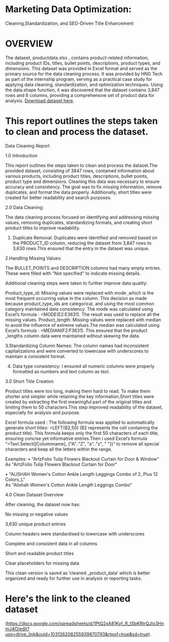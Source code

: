 # Marketing Data Optimization:
Cleaning,Standardization, and SEO-Driven Title
Enhancement
# OVERVIEW
The dataset, productdata.xlsx , contains product-related information, including product IDs, titles, bullet points, descriptions,
product types, and dimensions. This dataset was provided in Excel format and served as the primary source for the data
cleaning process. It was provided by HNG Tech as part of the internship program, serving as a practical case study for
applying data cleaning, standardization, and optimization techniques.
Using the data.shape function, it was discovered that the dataset contains 3,847 rows and 6 columns, providing a
comprehensive set of product data for analysis.
[Download dataset here](https://docs.google.com/spreadsheets/d/18p4cUhyvUpRzpaq2fzCj1EmKcZyk9PmG/edit?usp=drive_link&ouid=103126208255939870793&rtpof=true&sd=true).
# This report outlines the steps taken to clean and process the dataset.

Data Cleaning Report

1.0	Introduction

This report outlines the steps taken to clean and process the dataset.The provided dataset, consisting of 3847 rows, contained information about various products, including product titles, descriptions, bullet points, product type and dimensions. Cleaning this data was necessary to ensure accuracy and consistency. The goal was to fix missing information, remove duplicates, and format the data properly. Additionally, short titles were created for better readability and search purposes.

2.0	Data Cleaning:

The data cleaning process focused on identifying and addressing missing values, removing duplicates, standardizing formats, and creating short product titles to improve readability.

1. Duplicate Removal:
 Duplicates were identified and removed based on the PRODUCT_ID column, reducing the dataset from 3,847 rows to 3,630 rows.This ensured that the entry in the dataset was unique.

2.Handling Missing Values:

 The BULLET_POINTS and DESCRIPTION columns had many empty entries. These were filled with "Not specified" to indicate missing details.

Additional cleaning steps were taken to further improve data quality:

Product_type_id: Missing values were replaced with mode ,which is the most frequent occurring value in the column. This decision as made because product_type_ids are categorical, and using the most common category maintained data consistency. The mode was calculated using  Excel’s formula : =MODE(E2:E3631). The result was used to replace all the missing values.
Product_length: Missing values were replaced with median to avoid the influence of extreme values.The median was calculated using Excel’s formula : =MEDIAN(F2:F3631). This ensured that the product _lengths column data were maintained without skewing the data.

3.Standardizing Column Names:
The column names had inconsistent capitalizations and were converted to lowercase with underscores to maintain a consistent format.

4. Data type consistency:
 I ensured all numeric columns were properly formatted as numbers and text column as text.


3.0  Short Title Creation 

Product titles were too long, making them hard to read. To make them shorter and simpler while retaining the key information,Short titles were created by extracting the first meaningful part of the original titles and  limiting them to 50 characters.This step improved readability of the dataset, especially for analysis and purpose. 

Excel formula used :
The following formula was applied to automatically generate short titles: =LEFT(B2,50)
(B2 represents the cell containing the product title). This formula keeps only the first 50 characters of each title, ensuring concise yet informative entries.Then i used Excel’s formula “=Text.Select([Columnname], {"A".."Z", "a".."z", " "})” to remove all special characters and keep all the letters within the range.
 
Examples:
• "ArtzFolio Tulip Flowers Blackout Curtain for Door & Window" 
As
 "ArtzFolio Tulip Flowers Blackout Curtain for Door"

• "ALISHAH Women's Cotton Ankle Length Leggings Combo of 2, Plus 12 Colors_L"  
As 
"Alishah Women's Cotton Ankle Length Leggings Combo”



4.0	Clean Dataset Overview

After cleaning, the dataset now has:

No missing or negative values

3,630 unique product entries

Column headers were standardised to lowercase with underscores

Complete and consistent data in all columns

Short and readable product titles

Clear placeholders for missing data


This clean version is saved as ’cleaned _product_data’ which is better organized and ready for further use in analysis or reporting tasks.
# Here's the link to the cleaned dataset 
(https://docs.google.com/spreadsheets/d/1PtQ2xA81Kyf_R_tSbKRtrQJlo3HnmJ4O/edit?usp=drive_link&ouid=103126208255939870793&rtpof=true&sd=true).

